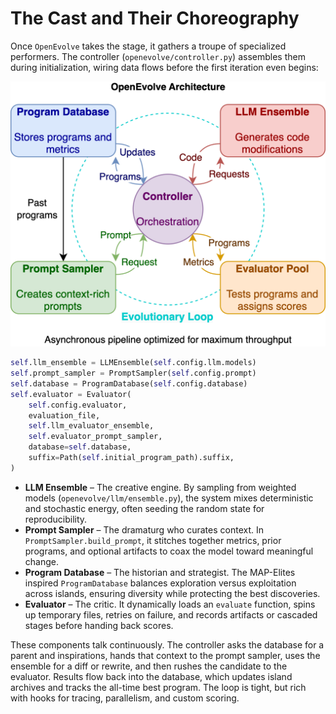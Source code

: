 # The Cast and Their Choreography

Once `OpenEvolve` takes the stage, it gathers a troupe of specialized performers. The controller (`openevolve/controller.py`) assembles them during initialization, wiring data flows before the first iteration even begins:

![Component relationships](openevolve-architecture.png)

```python
self.llm_ensemble = LLMEnsemble(self.config.llm.models)
self.prompt_sampler = PromptSampler(self.config.prompt)
self.database = ProgramDatabase(self.config.database)
self.evaluator = Evaluator(
    self.config.evaluator,
    evaluation_file,
    self.llm_evaluator_ensemble,
    self.evaluator_prompt_sampler,
    database=self.database,
    suffix=Path(self.initial_program_path).suffix,
)
```

* **LLM Ensemble** – The creative engine. By sampling from weighted models (`openevolve/llm/ensemble.py`), the system mixes deterministic and stochastic energy, often seeding the random state for reproducibility.
* **Prompt Sampler** – The dramaturg who curates context. In `PromptSampler.build_prompt`, it stitches together metrics, prior programs, and optional artifacts to coax the model toward meaningful change.
* **Program Database** – The historian and strategist. The MAP-Elites inspired `ProgramDatabase` balances exploration versus exploitation across islands, ensuring diversity while protecting the best discoveries.
* **Evaluator** – The critic. It dynamically loads an `evaluate` function, spins up temporary files, retries on failure, and records artifacts or cascaded stages before handing back scores.

These components talk continuously. The controller asks the database for a parent and inspirations, hands that context to the prompt sampler, uses the ensemble for a diff or rewrite, and then rushes the candidate to the evaluator. Results flow back into the database, which updates island archives and tracks the all-time best program. The loop is tight, but rich with hooks for tracing, parallelism, and custom scoring.

